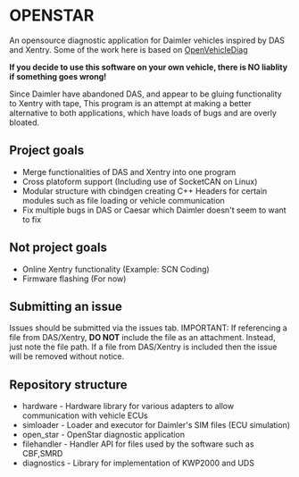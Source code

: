 # OPENSTAR

An opensource diagnostic application for Daimler vehicles inspired by DAS and Xentry. Some of the work here is based on [OpenVehicleDiag](http://github.com/rnd-ash/openvehiclediag/)

**If you decide to use this software on your own vehicle, there is NO liablity if something goes wrong!**

Since Daimler have abandoned DAS, and appear to be gluing functionality to Xentry with tape, This program is an attempt at making a better alternative to both applications, which have loads of bugs and are overly bloated.

## Project goals
* Merge functionalities of DAS and Xentry into one program
* Cross platoform support (Including use of SocketCAN on Linux)
* Modular structure with cbindgen creating C++ Headers for certain modules such as file loading or vehicle communication
* Fix multiple bugs in DAS or Caesar which Daimler doesn't seem to want to fix

## Not project goals
* Online Xentry functionality (Example: SCN Coding)
* Firmware flashing (For now)

## Submitting an issue
Issues should be submitted via the issues tab. IMPORTANT: If referencing a file from DAS/Xentry, **DO NOT** include the file as an attachment. Instead, just note the file path. If a file from DAS/Xentry is included then the issue will be removed without notice.

## Repository structure
* hardware - Hardware library for various adapters to allow communication with vehicle ECUs
* simloader - Loader and executor for Daimler's SIM files (ECU simulation)
* open_star - OpenStar diagnostic application
* filehandler - Handler API for files used by the software such as CBF,SMRD
* diagnostics - Library for implementation of KWP2000 and UDS
